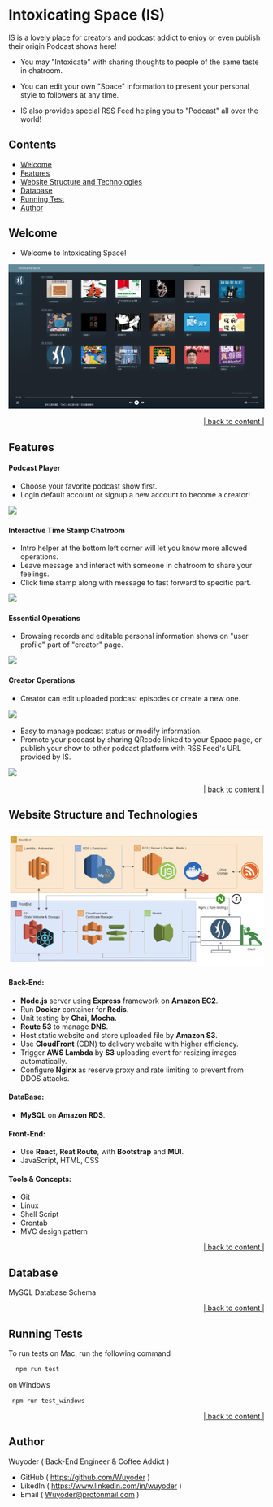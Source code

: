 # Intoxicating Space (IS)

IS is a lovely place for creators and podcast addict to enjoy or even publish their origin Podcast shows here!

- You may "Intoxicate" with sharing thoughts to people of the same taste in  chatroom.

- You can edit your own "Space" information to present your personal style to followers at any time.

- IS also provides special RSS Feed helping you to "Podcast" all over the world!

## Contents

- [Welcome](#Welcome)
- [Features](#Features)
- [Website Structure and Technologies](#website-structure-and-technologies)
- [Database](#Database)
- [Running Test](#running-tests)
- [Author](#Author)

## Welcome

- Welcome to Intoxicating Space!

![](docs/intoxicatingspace_index.png)
<p align="right"><a href='#contents'>| back to content |</a></p>

## Features

#### Podcast Player

- Choose your favorite podcast show first.
- Login default account or signup a new account to become a creator!

![](docs/IS_demo1.gif)


#### Interactive Time Stamp Chatroom

- Intro helper at the bottom left corner will let you know more allowed operations.
- Leave message and interact with someone in chatroom to share your feelings.
- Click time stamp along with message to fast forward to specific part.

![](docs/IS_demo2.gif)


#### Essential Operations

- Browsing records and editable personal information shows on "user profile" part of "creator" page.

![](docs/IS_demo3.gif)

#### Creator Operations

- Creator can edit uploaded podcast episodes or create a new one.

![](docs/IS_demo5.gif)

- Easy to manage podcast status or modify information.
- Promote your podcast by sharing QRcode linked to your Space page, or publish your show to other podcast platform with RSS Feed's URL provided by IS.

![](docs/IS_demo4.gif)

<p align="right"><a href='#contents'>| back to content |</a></p>

## Website Structure and Technologies


![Website_Structure_and_Technologies](docs/intoxicatinspace_webside_structure.png)

#### Back-End:

- **Node.js** server using **Express** framework on **Amazon EC2**.
- Run **Docker** container for **Redis**.
- Unit testing by **Chai**, **Mocha**.
- **Route 53** to manage **DNS**.
- Host static website and store uploaded file by **Amazon S3**.
- Use **CloudFront** (CDN) to delivery website with higher efficiency.
- Trigger **AWS Lambda** by **S3** uploading event for resizing images automatically.
- Configure **Nginx** as reserve proxy and rate limiting to prevent from DDOS attacks.

#### DataBase:

- **MySQL** on **Amazon RDS**.

#### Front-End:

- Use **React**, **Reat Route**, with **Bootstrap** and **MUI**.
- JavaScript, HTML, CSS

#### Tools & Concepts:

- Git
- Linux
- Shell Script
- Crontab
- MVC design pattern

<p align="right"><a href='#contents'>| back to content |</a></p>

## Database

MySQL Database Schema
![]()

<p align="right"><a href='#contents'>| back to content |</a></p>

## Running Tests

To run tests on Mac, run the following command

```bash
  npm run test
```

on Windows

```bash
 npm run test_windows
```
<p align="right"><a href='#contents'>| back to content |</a></p>

## Author

Wuyoder ( Back-End Engineer & Coffee Addict )

- GitHub ( https://github.com/Wuyoder )
- LikedIn ( https://www.linkedin.com/in/wuyoder )
- Email ( Wuyoder@protonmail.com )
